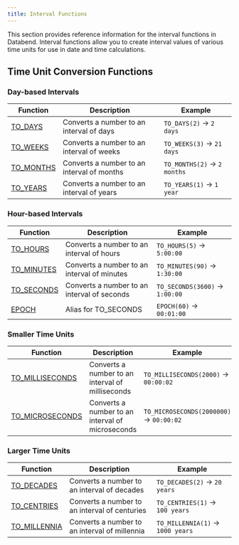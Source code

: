 ```yaml
---
title: Interval Functions
---
```


This section provides reference information for the interval functions in Databend. Interval functions allow you to create interval values of various time units for use in date and time calculations.

## Time Unit Conversion Functions

### Day-based Intervals

| Function | Description | Example |
|----------|-------------|--------|
| [TO_DAYS](to-days) | Converts a number to an interval of days | `TO_DAYS(2)` → `2 days` |
| [TO_WEEKS](to-weeks) | Converts a number to an interval of weeks | `TO_WEEKS(3)` → `21 days` |
| [TO_MONTHS](to-months) | Converts a number to an interval of months | `TO_MONTHS(2)` → `2 months` |
| [TO_YEARS](to-years) | Converts a number to an interval of years | `TO_YEARS(1)` → `1 year` |

### Hour-based Intervals

| Function | Description | Example |
|----------|-------------|--------|
| [TO_HOURS](to-hours) | Converts a number to an interval of hours | `TO_HOURS(5)` → `5:00:00` |
| [TO_MINUTES](to-minutes) | Converts a number to an interval of minutes | `TO_MINUTES(90)` → `1:30:00` |
| [TO_SECONDS](to-seconds) | Converts a number to an interval of seconds | `TO_SECONDS(3600)` → `1:00:00` |
| [EPOCH](epoch) | Alias for TO_SECONDS | `EPOCH(60)` → `00:01:00` |

### Smaller Time Units

| Function | Description | Example |
|----------|-------------|--------|
| [TO_MILLISECONDS](to-milliseconds) | Converts a number to an interval of milliseconds | `TO_MILLISECONDS(2000)` → `00:00:02` |
| [TO_MICROSECONDS](to-microseconds) | Converts a number to an interval of microseconds | `TO_MICROSECONDS(2000000)` → `00:00:02` |

### Larger Time Units

| Function | Description | Example |
|----------|-------------|--------|
| [TO_DECADES](to-decades) | Converts a number to an interval of decades | `TO_DECADES(2)` → `20 years` |
| [TO_CENTRIES](to-centries) | Converts a number to an interval of centuries | `TO_CENTRIES(1)` → `100 years` |
| [TO_MILLENNIA](to-millennia) | Converts a number to an interval of millennia | `TO_MILLENNIA(1)` → `1000 years` |